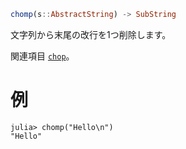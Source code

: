 ```julia
chomp(s::AbstractString) -> SubString
```

文字列から末尾の改行を1つ削除します。

関連項目 [`chop`](@ref)。

# 例

```jldoctest
julia> chomp("Hello\n")
"Hello"
```

